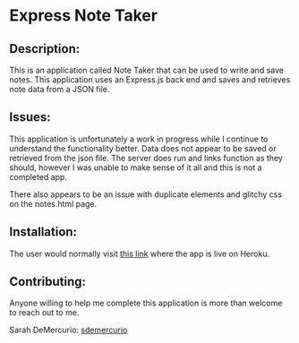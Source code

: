 # Express Note Taker

## Description:
This is an application called Note Taker that can be used to write and save notes. This application uses an Express.js back end and saves and retrieves note data from a JSON file.

## Issues:
This application is unfortunately a work in progress while I continue to understand the functionality better. Data does not appear to be saved or retrieved from the json file. The server does run and links function as they should, however I was unable to make sense of it all and this is not a completed app.

There also appears to be an issue with duplicate elements and glitchy css on the notes.html page.

## Installation:
The user would normally visit [this link](https://immense-dawn-70868.herokuapp.com/
) where the app is live on Heroku.

## Contributing:
Anyone willing to help me complete this application is more than welcome to reach out to me.

Sarah DeMercurio:
[sdemercurio](https://github.com/sdemercurio)

